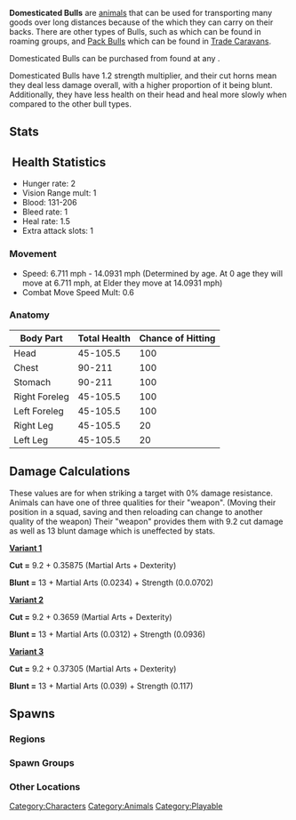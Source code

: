 **Domesticated Bulls** are [animals](Fauna.md "wikilink") that can be used
for transporting many goods over long distances because of the [](Bull_Backpack.md) which they can carry on their backs.
There are other types of Bulls, such as [](Wild_Bull.md) which can be found in roaming groups, and
[Pack Bulls](Pack_Bull.md "wikilink") which can be found in [Trade
Caravans](Trade_Caravan "wikilink").

Domesticated Bulls can be purchased from [](Holy_Farm_Leader.md) found at any [](Holy_Farm.md).

Domesticated Bulls have 1.2 strength multiplier, and their cut horns
mean they deal less damage overall, with a higher proportion of it being
blunt. Additionally, they have less health on their head and heal more
slowly when compared to the other bull types.

## Stats

##  Health Statistics

- Hunger rate: 2
- Vision Range mult: 1
- Blood: 131-206
- Bleed rate: 1
- Heal rate: 1.5
- Extra attack slots: 1

### Movement

- Speed: 6.711 mph - 14.0931 mph (Determined by age. At 0 age they will
  move at 6.711 mph, at Elder they move at 14.0931 mph)
- Combat Move Speed Mult: 0.6

### Anatomy

| Body Part     | Total Health | Chance of Hitting |
|---------------|--------------|-------------------|
| Head          | 45-105.5     | 100               |
| Chest         | 90-211       | 100               |
| Stomach       | 90-211       | 100               |
| Right Foreleg | 45-105.5     | 100               |
| Left Foreleg  | 45-105.5     | 100               |
| Right Leg     | 45-105.5     | 20                |
| Left Leg      | 45-105.5     | 20                |

## Damage Calculations

These values are for when striking a target with 0% damage resistance.
Animals can have one of three qualities for their "weapon". (Moving
their position in a squad, saving and then reloading can change to
another quality of the weapon) Their "weapon" provides them with 9.2 cut
damage as well as 13 blunt damage which is uneffected by stats.

**<u>Variant 1</u>**

**Cut =** 9.2 + 0.35875 (Martial Arts + Dexterity)

**Blunt =** 13 + Martial Arts (0.0234) + Strength (0.0.0702)

**<u>Variant 2</u>**

**Cut =** 9.2 + 0.3659 (Martial Arts + Dexterity)

**Blunt =** 13 + Martial Arts (0.0312) + Strength (0.0936)

**<u>Variant 3</u>**

**Cut =** 9.2 + 0.37305 (Martial Arts + Dexterity)

**Blunt =** 13 + Martial Arts (0.039) + Strength (0.117)

## Spawns

### Regions

### Spawn Groups

### Other Locations

[Category:Characters](Category:Characters "wikilink")
[Category:Animals](Category:Animals "wikilink")
[Category:Playable](Category:Playable "wikilink")